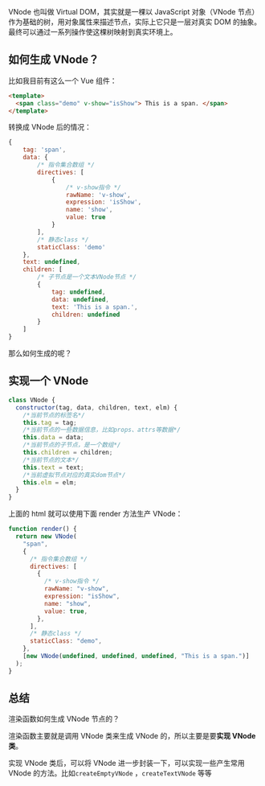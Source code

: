 VNode 也叫做 Virtual DOM，其实就是一棵以 JavaScript 对象（VNode 节点）作为基础的树，用对象属性来描述节点，实际上它只是一层对真实 DOM 的抽象。最终可以通过一系列操作使这棵树映射到真实环境上。

## 如何生成 VNode？

比如我目前有这么一个 Vue 组件：

```html
<template>
  <span class="demo" v-show="isShow"> This is a span. </span>
</template>
```

转换成 VNode 后的情况：

```js
{
    tag: 'span',
    data: {
        /* 指令集合数组 */
        directives: [
            {
                /* v-show指令 */
                rawName: 'v-show',
                expression: 'isShow',
                name: 'show',
                value: true
            }
        ],
        /* 静态class */
        staticClass: 'demo'
    },
    text: undefined,
    children: [
        /* 子节点是一个文本VNode节点 */
        {
            tag: undefined,
            data: undefined,
            text: 'This is a span.',
            children: undefined
        }
    ]
}
```

那么如何生成的呢？

## 实现一个 VNode

```js
class VNode {
  constructor(tag, data, children, text, elm) {
    /*当前节点的标签名*/
    this.tag = tag;
    /*当前节点的一些数据信息，比如props、attrs等数据*/
    this.data = data;
    /*当前节点的子节点，是一个数组*/
    this.children = children;
    /*当前节点的文本*/
    this.text = text;
    /*当前虚拟节点对应的真实dom节点*/
    this.elm = elm;
  }
}
```

上面的 html 就可以使用下面 render 方法生产 VNode：

```js
function render() {
  return new VNode(
    "span",
    {
      /* 指令集合数组 */
      directives: [
        {
          /* v-show指令 */
          rawName: "v-show",
          expression: "isShow",
          name: "show",
          value: true,
        },
      ],
      /* 静态class */
      staticClass: "demo",
    },
    [new VNode(undefined, undefined, undefined, "This is a span.")]
  );
}
```

## 总结

渲染函数如何生成 VNode 节点的？

渲染函数主要就是调用 VNode 类来生成 VNode 的，所以主要是要**实现 VNode 类**。

实现 VNode 类后，可以将 VNode 进一步封装一下，可以实现一些产生常用 VNode 的方法。比如`createEmptyVNode` ，`createTextVNode` 等等
